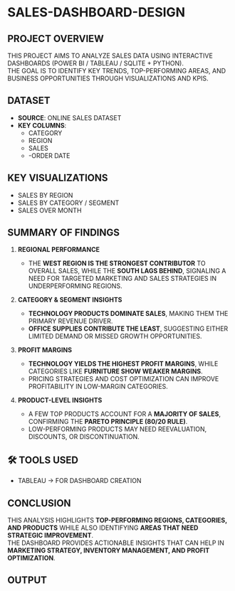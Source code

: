 # SALES-DASHBOARD-DESIGN

##  PROJECT OVERVIEW
THIS PROJECT AIMS TO ANALYZE SALES DATA USING INTERACTIVE DASHBOARDS (POWER BI / TABLEAU / SQLITE + PYTHON).  
THE GOAL IS TO IDENTIFY KEY TRENDS, TOP-PERFORMING AREAS, AND BUSINESS OPPORTUNITIES THROUGH VISUALIZATIONS AND KPIS.  

##  DATASET
- **SOURCE**: ONLINE SALES DATASET  
- **KEY COLUMNS**:   
  - CATEGORY
  - REGION
  - SALES
  - -ORDER DATE  
 

##  KEY VISUALIZATIONS
- SALES BY REGION  
- SALES BY CATEGORY / SEGMENT
- SALES OVER MONTH  


##  SUMMARY OF FINDINGS

1. **REGIONAL PERFORMANCE**  
   - THE **WEST REGION IS THE STRONGEST CONTRIBUTOR** TO OVERALL SALES, WHILE THE **SOUTH LAGS BEHIND**, SIGNALING A NEED FOR TARGETED MARKETING AND SALES STRATEGIES IN UNDERPERFORMING REGIONS.  

2. **CATEGORY & SEGMENT INSIGHTS**  
   - **TECHNOLOGY PRODUCTS DOMINATE SALES**, MAKING THEM THE PRIMARY REVENUE DRIVER.  
   - **OFFICE SUPPLIES CONTRIBUTE THE LEAST**, SUGGESTING EITHER LIMITED DEMAND OR MISSED GROWTH OPPORTUNITIES.  

3. **PROFIT MARGINS**  
   - **TECHNOLOGY YIELDS THE HIGHEST PROFIT MARGINS**, WHILE CATEGORIES LIKE **FURNITURE SHOW WEAKER MARGINS**.  
   - PRICING STRATEGIES AND COST OPTIMIZATION CAN IMPROVE PROFITABILITY IN LOW-MARGIN CATEGORIES.  

4. **PRODUCT-LEVEL INSIGHTS**  
   - A FEW TOP PRODUCTS ACCOUNT FOR A **MAJORITY OF SALES**, CONFIRMING THE **PARETO PRINCIPLE (80/20 RULE)**.  
   - LOW-PERFORMING PRODUCTS MAY NEED REEVALUATION, DISCOUNTS, OR DISCONTINUATION.  


## 🛠 TOOLS USED
-  TABLEAU → FOR DASHBOARD CREATION  
 

##  CONCLUSION
THIS ANALYSIS HIGHLIGHTS **TOP-PERFORMING REGIONS, CATEGORIES, AND PRODUCTS** WHILE ALSO IDENTIFYING **AREAS THAT NEED STRATEGIC IMPROVEMENT**.  
THE DASHBOARD PROVIDES ACTIONABLE INSIGHTS THAT CAN HELP IN **MARKETING STRATEGY, INVENTORY MANAGEMENT, AND PROFIT OPTIMIZATION**.  

## OUTPUT

